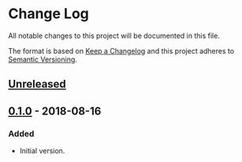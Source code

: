 # Change Log

All notable changes to this project will be documented in this file.

The format is based on [Keep a Changelog](http://keepachangelog.com/)
and this project adheres to [Semantic Versioning](http://semver.org/).

## [Unreleased]

## [0.1.0] - 2018-08-16

### Added

- Initial version.

[unreleased]: https://github.com/dividab/tsconfig-paths/compare/0.1.0...master
[0.1.0]: https://github.com/dividab/tsconfig-paths/compare/0.1.0...0.1.0
